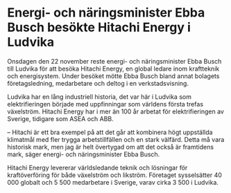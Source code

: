 # Energi- och näringsminister Ebba Busch besökte Hitachi Energy i Ludvika

Onsdagen den 22 november reste energi- och näringsminister Ebba Busch till Ludvika för att besöka Hitachi Energy, en global ledare inom kraftteknik och energisystem. Under besöket mötte Ebba Busch bland annat bolagets företagsledning, medarbetare och deltog i en verkstadsvisning.

Ludvika har en lång industriell historia, det var här i Ludvika som elektrifieringen började med uppfinningar som världens första trefas växelström. Hitachi Energy har i mer än 100 år arbetat för elektrifieringen av Sverige, tidigare som ASEA och ABB.

– Hitachi är ett bra exempel på att det går att kombinera högt uppställda klimatmål med fler trygga arbetstillfällen och en stark välfärd. Detta må vara historisk mark, men jag är helt övertygad om att det också är framtidens mark, säger energi- och näringsminister Ebba Busch.

Hitachi Energy levererar världsledande teknik och lösningar för kraftöverföring för både växelström och likström. Företaget sysselsätter 40 000 globalt och 5 500 medarbetare i Sverige, varav cirka 3 500 i Ludvika.
